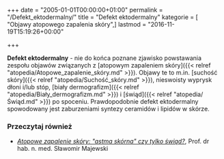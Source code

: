 +++
date = "2005-01-01T00:00:00+01:00"
permalink = "/Defekt_ektodermalny/"
title = "Defekt ektodermalny"
kategorie = [ "Objawy atopowego zapalenia skóry",]
lastmod = "2016-11-19T15:19:26+00:00"

+++

**Defekt ektodermalny** - nie do końca poznane zjawisko powstawania zespołu objawów związanych z [atopowym zapaleniem skóry]({{< relref "atopedia/Atopowe_zapalenie_skóry.md" >}}). Objawy te to m.in. [suchość skóry]({{< relref "atopedia/Suchość_skóry.md" >}}), nieswoisty wyprysk dłoni i/lub stóp, [biały dermografizm]({{< relref "atopedia/Biały_dermografizm.md" >}}) i [świąd]({{< relref "atopedia/Świąd.md" >}}) po spoceniu. Prawdopodobnie defekt ektodermalny spowodowany jest zaburzeniami syntezy ceramidów i lipidów w skórze.

### Przeczytaj również

-   *[Atopowe zapalenie skóry: "astma skórna" czy tylko świąd?](http://www.alergia.org.pl/lek.arch1/archiwum/00_03/atopowe.html)*, Prof. dr hab. n. med. Sławomir Majewski
